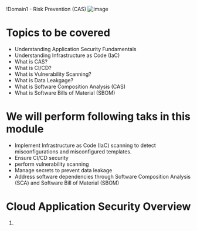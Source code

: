 !Domain1 - Risk Prevention (CAS)
![image](https://github.com/user-attachments/assets/b7b1efc6-ebfd-452d-b832-49a00a4636a7)

# Topics to be covered
- Understanding Application Security Fundamentals
- Understanding Infrastructure as Code (IaC)
- What is CAS?
- What is CI/CD?
- What is Vulnerability Scanning?
- What is Data Leakgage?
- What is Software Composition Analysis (CAS)
- What is Software Bills of Material (SBOM)

 # We will perform following taks in this module
- Implement Infrastructure as Code (IaC) scanning to detect misconfigurations and misconfigured templates.
- Ensure CI/CD security
- perform vulnerability scanning
- Manage secrets to prevent data leakage
- Address software dependencies through Software Composition Analysis (SCA) and Software Bill of Material (SBOM)


# Cloud Application Security Overview
1. 
